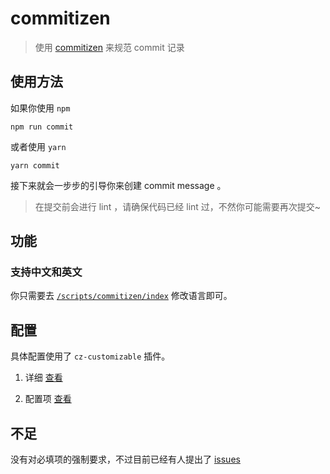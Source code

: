 # commitizen

> 使用 [commitizen](https://github.com/commitizen/cz-cli) 来规范 commit 记录

## 使用方法

如果你使用 `npm`

```shell
npm run commit
```

或者使用 `yarn`

```shell
yarn commit
```

接下来就会一步步的引导你来创建 commit message 。

>在提交前会进行 lint ，请确保代码已经 lint 过，不然你可能需要再次提交~

## 功能

### 支持中文和英文

你只需要去 [`/scripts/commitizen/index`](/scripts/commitizen/index.js) 修改语言即可。

## 配置

具体配置使用了 `cz-customizable` 插件。

1. 详细 [查看](https://github.com/leoforfree/cz-customizable)

2. 配置项 [查看](https://github.com/leoforfree/cz-customizable#options)

## 不足

没有对必填项的强制要求，不过目前已经有人提出了 [issues](https://github.com/leoforfree/cz-customizable/issues/150)
